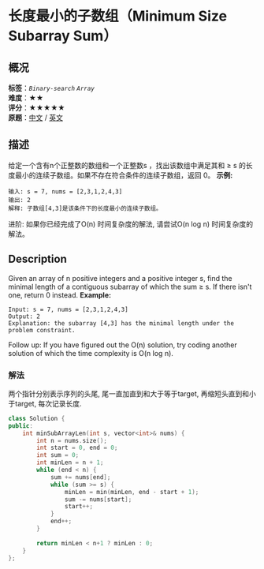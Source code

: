 # 长度最小的子数组（Minimum Size Subarray Sum）
## 概况
**标签**：*`Binary-search`*  *`Array`*<br>
**难度**：★★<br>
**评分**：★★★★★<br>
**原题**：[中文](https://leetcode-cn.com/problems/minimum-size-subarray-sum) / [英文](https://leetcode.com/problems/minimum-size-subarray-sum)
## 描述
给定一个含有n个正整数的数组和一个正整数s ，找出该数组中满足其和 &ge; s 的长度最小的连续子数组。如果不存在符合条件的连续子数组，返回 0。
**示例:**
```
输入: s = 7, nums = [2,3,1,2,4,3]
输出: 2
解释: 子数组[4,3]是该条件下的长度最小的连续子数组。
```
进阶:
如果你已经完成了O(n) 时间复杂度的解法, 请尝试O(n log n) 时间复杂度的解法。
## Description
Given an array of n positive integers and a positive integer s, find the minimal length of a contiguous subarray of which the sum &ge; s. If there isn&#39;t one, return 0 instead.
**Example:**
```
Input: s = 7, nums = [2,3,1,2,4,3]
Output: 2
Explanation: the subarray [4,3] has the minimal length under the problem constraint.
```
Follow up:
If you have figured out the O(n) solution, try coding another solution of which the time complexity is O(n log n).
### 解法
两个指针分别表示序列的头尾, 尾一直加直到和大于等于target, 再缩短头直到和小于target, 每次记录长度.
```c++
class Solution {
public:
    int minSubArrayLen(int s, vector<int>& nums) {
        int n = nums.size();
        int start = 0, end = 0;
        int sum = 0;
        int minLen = n + 1;
        while (end < n) {
            sum += nums[end];
            while (sum >= s) {
                minLen = min(minLen, end - start + 1);
                sum -= nums[start];
                start++;
            }
            end++;
        }
        
        return minLen < n+1 ? minLen : 0;
    }
};
```